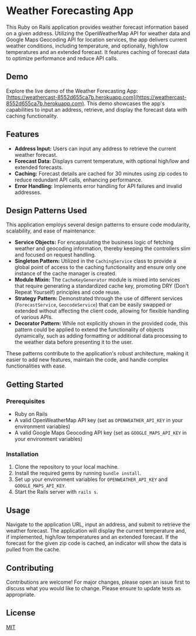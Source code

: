 # Weather Forecasting App

This Ruby on Rails application provides weather forecast information based on a given address. Utilizing the OpenWeatherMap API for weather data and Google Maps Geocoding API for location services, the app delivers current weather conditions, including temperature, and optionally, high/low temperatures and an extended forecast. It features caching of forecast data to optimize performance and reduce API calls.

## Demo

Explore the live demo of the Weather Forecasting App: [https://weathercast-8552d655ca7b.herokuapp.com](https://weathercast-8552d655ca7b.herokuapp.com). This demo showcases the app's capabilities to input an address, retrieve, and display the forecast data with caching functionality.

## Features

- **Address Input:** Users can input any address to retrieve the current weather forecast.
- **Forecast Data:** Displays current temperature, with optional high/low and extended forecasts.
- **Caching:** Forecast details are cached for 30 minutes using zip codes to reduce redundant API calls, enhancing performance.
- **Error Handling:** Implements error handling for API failures and invalid addresses.

## Design Patterns Used

This application employs several design patterns to ensure code modularity, scalability, and ease of maintenance:

- **Service Objects:** For encapsulating the business logic of fetching weather and geocoding information, thereby keeping the controllers slim and focused on request handling.
- **Singleton Pattern:** Utilized in the `CachingService` class to provide a global point of access to the caching functionality and ensure only one instance of the cache manager is created.
- **Module Mixin:** The `CacheKeyGenerator` module is mixed into services that require generating a standardized cache key, promoting DRY (Don't Repeat Yourself) principles and code reuse.
- **Strategy Pattern:** Demonstrated through the use of different services (`ForecastService`, `GeocodeService`) that can be easily swapped or extended without affecting the client code, allowing for flexible handling of various APIs.
- **Decorator Pattern:** While not explicitly shown in the provided code, this pattern could be applied to extend the functionality of objects dynamically, such as adding formatting or additional data processing to the weather data before presenting it to the user.

These patterns contribute to the application's robust architecture, making it easier to add new features, maintain the code, and handle complex functionalities with ease.

## Getting Started

### Prerequisites

- Ruby on Rails
- A valid OpenWeatherMap API key (set as `OPENWEATHER_API_KEY` in your environment variables)
- A valid Google Maps Geocoding API key (set as `GOOGLE_MAPS_API_KEY` in your environment variables)

### Installation

1. Clone the repository to your local machine.
2. Install the required gems by running `bundle install`.
3. Set up your environment variables for `OPENWEATHER_API_KEY` and `GOOGLE_MAPS_API_KEY`.
4. Start the Rails server with `rails s`.

## Usage

Navigate to the application URL, input an address, and submit to retrieve the weather forecast. The application will display the current temperature and, if implemented, high/low temperatures and an extended forecast. If the forecast for the given zip code is cached, an indicator will show the data is pulled from the cache.

## Contributing

Contributions are welcome! For major changes, please open an issue first to discuss what you would like to change. Please ensure to update tests as appropriate.

## License

[MIT](https://choosealicense.com/licenses/mit/)
